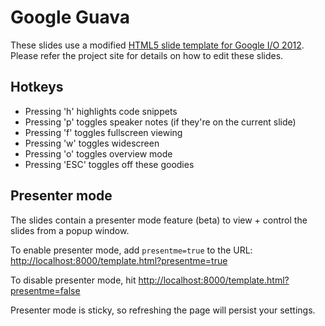 Google Guava
============

These slides use a modified [HTML5 slide template for Google I/O 2012](https://code.google.com/p/io-2012-slides).
Please refer the project site for details on how to edit these slides.


Hotkeys
-------

* Pressing 'h' highlights code snippets
* Pressing 'p' toggles speaker notes (if they're on the current slide)
* Pressing 'f' toggles fullscreen viewing
* Pressing 'w' toggles widescreen
* Pressing 'o' toggles overview mode
* Pressing 'ESC' toggles off these goodies


Presenter mode
--------------

The slides contain a presenter mode feature (beta) to view + control the slides from a popup window.

To enable presenter mode, add `presentme=true` to the URL: [http://localhost:8000/template.html?presentme=true](http://localhost:8000/template.html?presentme=true)

To disable presenter mode, hit [http://localhost:8000/template.html?presentme=false](http://localhost:8000/template.html?presentme=false)

Presenter mode is sticky, so refreshing the page will persist your settings.
